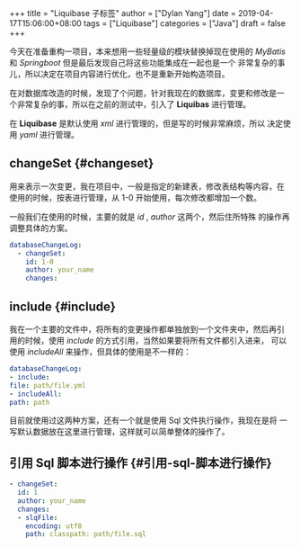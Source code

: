 +++
title = "Liquibase 子标签"
author = ["Dylan Yang"]
date = 2019-04-17T15:06:00+08:00
tags = ["Liquibase"]
categories = ["Java"]
draft = false
+++

今天在准备重构一项目，本来想用一些轻量级的模块替换掉现在使用的
_MyBatis_ 和 _Springboot_ 但是最后发现自己将这些功能集成在一起也是一个
非常复杂的事儿，所以决定在项目内容进行优化，也不是重新开始构造项目。

在对数据库改造的时候，发现了个问题，针对我现在的数据库，变更和修改是一
个非常复杂的事，所以在之前的测试中，引入了 **Liquibas** 进行管理。

在 **Liquibase** 是默认使用 _xml_ 进行管理的，但是写的时候非常麻烦，所以
决定使用 _yaml_ 进行管理。


## changeSet {#changeset}

用来表示一次变更，我在项目中，一般是指定的新建表，修改表结构等内容，在
使用的时候，按表进行管理，从 1-0 开始使用，每次修改都增加一个数。

一般我们在使用的时候，主要的就是 _id_ , _author_ 这两个，然后住所特殊
的操作再调整具体的方案。

```yaml
databaseChangeLog:
  - changeSet:
    id: 1-0
    author: your_name
    changes:
```


## include {#include}

我在一个主要的文件中，将所有的变更操作都单独放到一个文件夹中，然后再引
用的时候，使用 _include_ 的方式引用，当然如果要将所有文件都引入进来，
可以使用 _includeAll_ 来操作，但具体的使用是不一样的：

```yaml
databaseChangeLog:
- include:
file: path/file.yml
- includeAll:
path: path
```

目前就使用过这两种方案，还有一个就是使用 Sql 文件执行操作，我现在是将
一写默认数据放在这里进行管理，这样就可以简单整体的操作了。


## 引用 Sql 脚本进行操作 {#引用-sql-脚本进行操作}

```yaml
- changeSet:
  id: 1
  author: your_name
  changes:
  - slqFile:
    encoding: utf8
    path: classpath: path/file.sql
```
